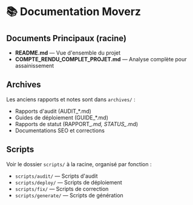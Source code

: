 # 📚 Documentation Moverz

## Documents Principaux (racine)
- **README.md** — Vue d'ensemble du projet
- **COMPTE_RENDU_COMPLET_PROJET.md** — Analyse complète pour assainissement

## Archives
Les anciens rapports et notes sont dans `archives/` :
- Rapports d'audit (AUDIT_*.md)
- Guides de déploiement (GUIDE_*.md)
- Rapports de statut (RAPPORT_*.md, STATUS_*.md)
- Documentations SEO et corrections

## Scripts
Voir le dossier `scripts/` à la racine, organisé par fonction :
- `scripts/audit/` — Scripts d'audit
- `scripts/deploy/` — Scripts de déploiement
- `scripts/fix/` — Scripts de correction
- `scripts/generate/` — Scripts de génération

